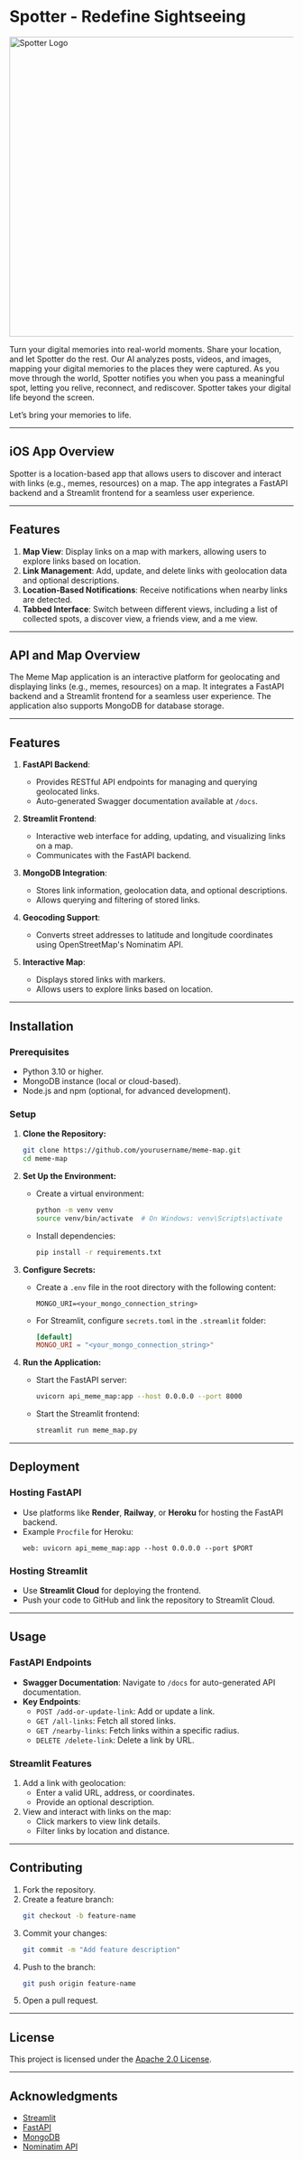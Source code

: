 # Spotter - Redefine Sightseeing
<img width="531" alt="Spotter Logo" src="https://github.com/user-attachments/assets/56000cbd-a825-4552-bdc5-460cefae324f" />

Turn your digital memories into real-world moments. Share your location, and let Spotter do the rest. Our AI analyzes posts, videos, and images, mapping your digital memories to the places they were captured. As you move through the world, Spotter notifies you when you pass a meaningful spot, letting you relive, reconnect, and rediscover.
Spotter takes your digital life beyond the screen.

Let’s bring your memories to life.

--- 

## iOS App Overview
Spotter is a location-based app that allows users to discover and interact with links (e.g., memes, resources) on a map. The app integrates a FastAPI backend and a Streamlit frontend for a seamless user experience.

---

## Features

1. **Map View**: Display links on a map with markers, allowing users to explore links based on location.
2. **Link Management**: Add, update, and delete links with geolocation data and optional descriptions.
3. **Location-Based Notifications**: Receive notifications when nearby links are detected.
4. **Tabbed Interface**: Switch between different views, including a list of collected spots, a discover view, a friends view, and a me view.

--- 

## API and Map Overview
The Meme Map application is an interactive platform for geolocating and displaying links (e.g., memes, resources) on a map. It integrates a FastAPI backend and a Streamlit frontend for a seamless user experience. The application also supports MongoDB for database storage.

---

## Features
1. **FastAPI Backend**:
   - Provides RESTful API endpoints for managing and querying geolocated links.
   - Auto-generated Swagger documentation available at `/docs`.

2. **Streamlit Frontend**:
   - Interactive web interface for adding, updating, and visualizing links on a map.
   - Communicates with the FastAPI backend.

3. **MongoDB Integration**:
   - Stores link information, geolocation data, and optional descriptions.
   - Allows querying and filtering of stored links.

4. **Geocoding Support**:
   - Converts street addresses to latitude and longitude coordinates using OpenStreetMap's Nominatim API.

5. **Interactive Map**:
   - Displays stored links with markers.
   - Allows users to explore links based on location.

---

## Installation

### Prerequisites
- Python 3.10 or higher.
- MongoDB instance (local or cloud-based).
- Node.js and npm (optional, for advanced development).

### Setup
1. **Clone the Repository:**
   ```bash
   git clone https://github.com/yourusername/meme-map.git
   cd meme-map
   ```

2. **Set Up the Environment:**
   - Create a virtual environment:
     ```bash
     python -m venv venv
     source venv/bin/activate  # On Windows: venv\Scripts\activate
     ```
   - Install dependencies:
     ```bash
     pip install -r requirements.txt
     ```

3. **Configure Secrets:**
   - Create a `.env` file in the root directory with the following content:
     ```env
     MONGO_URI=<your_mongo_connection_string>
     ```
   - For Streamlit, configure `secrets.toml` in the `.streamlit` folder:
     ```toml
     [default]
     MONGO_URI = "<your_mongo_connection_string>"
     ```

4. **Run the Application:**
   - Start the FastAPI server:
     ```bash
     uvicorn api_meme_map:app --host 0.0.0.0 --port 8000
     ```
   - Start the Streamlit frontend:
     ```bash
     streamlit run meme_map.py
     ```

---

## Deployment

### Hosting FastAPI
- Use platforms like **Render**, **Railway**, or **Heroku** for hosting the FastAPI backend.
- Example `Procfile` for Heroku:
  ```
  web: uvicorn api_meme_map:app --host 0.0.0.0 --port $PORT
  ```

### Hosting Streamlit
- Use **Streamlit Cloud** for deploying the frontend.
- Push your code to GitHub and link the repository to Streamlit Cloud.

---

## Usage

### FastAPI Endpoints
- **Swagger Documentation**: Navigate to `/docs` for auto-generated API documentation.
- **Key Endpoints**:
  - `POST /add-or-update-link`: Add or update a link.
  - `GET /all-links`: Fetch all stored links.
  - `GET /nearby-links`: Fetch links within a specific radius.
  - `DELETE /delete-link`: Delete a link by URL.

### Streamlit Features
1. Add a link with geolocation:
   - Enter a valid URL, address, or coordinates.
   - Provide an optional description.
2. View and interact with links on the map:
   - Click markers to view link details.
   - Filter links by location and distance.

---

## Contributing
1. Fork the repository.
2. Create a feature branch:
   ```bash
   git checkout -b feature-name
   ```
3. Commit your changes:
   ```bash
   git commit -m "Add feature description"
   ```
4. Push to the branch:
   ```bash
   git push origin feature-name
   ```
5. Open a pull request.

---

## License
This project is licensed under the [Apache 2.0 License](LICENSE).

---

## Acknowledgments
- [Streamlit](https://streamlit.io/)
- [FastAPI](https://fastapi.tiangolo.com/)
- [MongoDB](https://www.mongodb.com/)
- [Nominatim API](https://nominatim.openstreetmap.org/)
  
